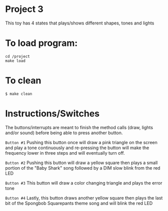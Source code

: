 # Project 3

This toy has 4 states that plays/shows different shapes, tones and lights

# To load program:
~~~
cd /project
make load
~~~
# To clean
~~~
$ make clean
~~~
# Instructions/Switches

The buttons/interrupts are meant to finish the method calls (draw, lights
and/or sound) before being able to press another button.

`Button #1`
Pushing this button once will draw a pink triangle on the screen and play a
tone continuously and re-pressing the button will make the frequency lower in
three steps and will eventually turn off.

`Button #2`
Pushing this button will draw a yellow square then plays a small portion of
the "Baby Shark" song followed by a DIM slow blink from the red LED

`Button #3`
This button will draw a color changing triangle and plays the error tone

`Button #4`
Lastly, this button draws another yellow square then plays the last bit of the
Spongbob Squarepants theme song and will blink the red LED
